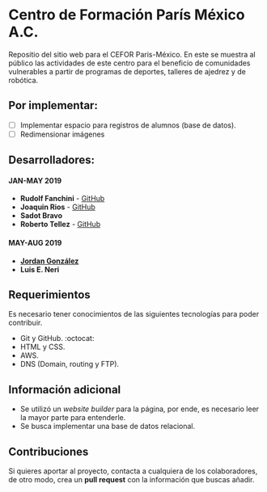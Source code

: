 # Centro de Formación París México A.C.

Repositio del sitio web para el CEFOR Paris-México. En este se muestra al público las actividades de este centro para el beneficio de comunidades vulnerables a partir de programas de deportes, talleres de ajedrez y de robótica.

## Por implementar:

- [ ] Implementar espacio para registros de alumnos (base de datos).
- [ ] Redimensionar imágenes

## Desarrolladores:

#### JAN-MAY 2019
* **Rudolf Fanchini** - [GitHub](https://github.com/FanchiniRudolf)
* **Joaquin Rios** - [GitHub](https://github.com/joaquinrios)
* **Sadot Bravo**
* **Roberto Tellez** - [GitHub](https://github.com/r7perezyera)

#### MAY-AUG 2019
* **[Jordan González](https://github.com/duncanista)**
* **Luis E. Neri**

## Requerimientos
Es necesario tener conocimientos de las siguientes tecnologías para poder contribuir.

* Git y GitHub. :octocat:
* HTML y CSS.
* AWS.
* DNS (Domain, routing y FTP).

## Información adicional

* Se utilizó un _website builder_ para la página, por ende, es necesario leer la mayor parte para entenderle.
* Se busca implementar una base de datos relacional.

## Contribuciones

Si quieres aportar al proyecto, contacta a cualquiera de los colaboradores, de otro modo, crea un **pull request** con la información que buscas añadir.

